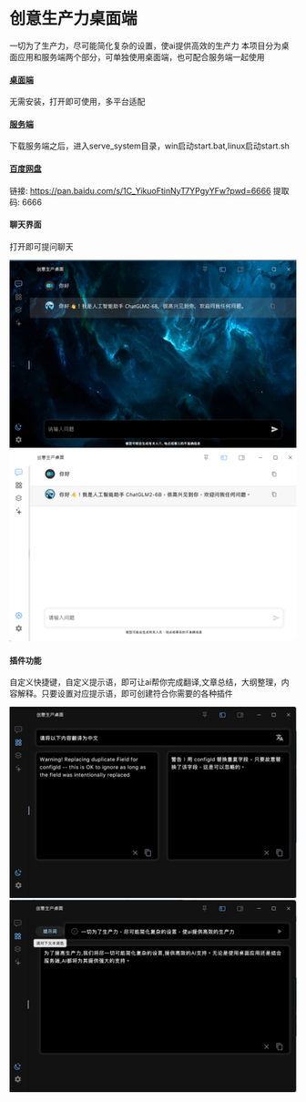 # 创意生产力桌面端

一切为了生产力，尽可能简化复杂的设置，使ai提供高效的生产力
本项目分为桌面应用和服务端两个部分，可单独使用桌面端，也可配合服务端一起使用

#### [桌面端](https://github.com/ExpanderHx/creative_production_desktop)

无需安装，打开即可使用，多平台适配

#### [服务端](https://github.com/ExpanderHx/creative_production_serve)

下载服务端之后，进入serve_system目录，win启动start.bat,linux启动start.sh

#### [百度网盘](https://pan.baidu.com/s/1C_YikuoFtinNyT7YPgyYFw?pwd=6666)
链接: https://pan.baidu.com/s/1C_YikuoFtinNyT7YPgyYFw?pwd=6666 提取码: 6666 

#### 聊天界面
打开即可提问聊天

![本地路径-w50](assets/demonstrate/1.png "")
![本地路径](assets/demonstrate/2.png "")


#### 插件功能
自定义快捷键，自定义提示语，即可让ai帮你完成翻译,文章总结，大纲整理，内容解释。只要设置对应提示语，即可创建符合你需要的各种插件

![本地路径](assets/demonstrate/3.png "")
![本地路径](assets/demonstrate/6.png "")







